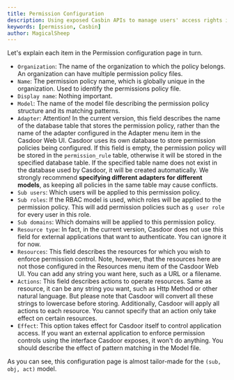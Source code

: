 ```yaml
---
title: Permission Configuration
description: Using exposed Casbin APIs to manage users' access rights in organization
keywords: [permission, Casbin]
author: MagicalSheep
---
```


Let's explain each item in the Permission configuration page in turn. 

- `Organization`: The name of the organization to which the policy belongs. An organization can have multiple permission policy files. 
- `Name`: The permission policy name, which is globally unique in the organization. Used to identify the permissions policy file. 
- `Display name`: Nothing important. 
- `Model`: The name of the model file describing the permission policy structure and its matching patterns. 
- `Adapter`: Attention! In the current version, this field describes the name of the database table that stores the permission policy, rather than the name of the adapter configured in the Adapter menu item in the Casdoor Web UI. Casdoor uses its own database to store permission policies being configured. If this field is empty, the permission policy will be stored in the `permission_rule` table, otherwise it will be stored in the specified database table. If the specified table name does not exist in the database used by Casdoor, it will be created automatically. We strongly recommend **specifying different adapters for different models**, as keeping all policies in the same table may cause conflicts. 
- `Sub users`: Which users will be applied to this permission policy. 
- `Sub roles`: If the RBAC model is used, which roles will be applied to the permission policy. This will add permission policies such as `g user role` for every user in this role. 
- `Sub domains`: Which domains will be applied to this permission policy. 
- `Resource type`: In fact, in the current version, Casdoor does not use this field for external applications that want to authenticate. You can ignore it for now. 
- `Resources`: This field describes the resources for which you wish to enforce permission control. Note, however, that the resources here are not those configured in the Resources menu item of the Casdoor Web UI. You can add any string you want here, such as a URL or a filename. 
- `Actions`: This field describes actions to operate resources. Same as resource, it can be any string you want, such as Http Method or other natural language. But please note that Casdoor will convert all these strings to lowercase before storing. Additionally, Casdoor will apply all actions to each resource. You cannot specify that an action only take effect on certain resources. 
- `Effect`: This option takes effect for Casdoor itself to control application access. If you want an external application to enforce permission controls using the interface Casdoor exposes, it won't do anything. You should describe the effect of pattern matching in the Model file. 

As you can see, this configuration page is almost tailor-made for the `(sub, obj, act)` model. 
